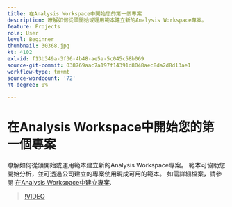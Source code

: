 ```yaml
---
title: 在Analysis Workspace中開始您的第一個專案
description: 瞭解如何從頭開始或運用範本建立新的Analysis Workspace專案。
feature: Projects
role: User
level: Beginner
thumbnail: 30368.jpg
kt: 4102
exl-id: f13b349a-3f36-4b48-ae5a-5c045c58b069
source-git-commit: 038769aac7a197f14391d8048aec8da2d8d13ae1
workflow-type: tm+mt
source-wordcount: '72'
ht-degree: 0%

---
```


# 在Analysis Workspace中開始您的第一個專案

瞭解如何從頭開始或運用範本建立新的Analysis Workspace專案。 範本可協助您開始分析，並可透過公司建立的專案使用現成可用的範本。 如需詳細檔案，請參閱 [在Analysis Workspace中建立專案](https://experienceleague.adobe.com/en/docs/analytics/analyze/analysis-workspace/build-workspace-project/create-projects).

>[!VIDEO](https://video.tv.adobe.com/v/30368/?quality=12&learn=on)

